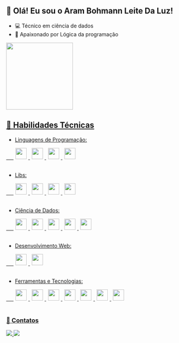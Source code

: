 ## 👋  Olá! Eu sou o Aram Bohmann Leite Da Luz!

      
- 💻 Técnico em ciência de dados
- 🌱 Apaixonado por Lógica da programação

<div>  
  <a href="https://github.com/Aram-Bohmann">
    <!--<img height="180cm" src="https://github-readme-stats.vercel.app/api?username=aram-bohmann&show_icons=true&theme=dracula&include_all_comits=true&count_private=true"/>-->
  <img height="180cm" src="https://github-readme-stats.vercel.app/api/top-langs/?username=aram-bohmann&layout=compact&langs_count=16&theme=dracula"/>
</div>


## 🚀 Habilidades Técnicas

- Linguagens de Programação:
<div>
  &nbsp;&nbsp;&nbsp;&nbsp;
  <img height="30px" hspace="5" src="https://cdn.jsdelivr.net/gh/devicons/devicon@latest/icons/python/python-original.svg" />   
  <img height="30px" hspace="5" src="https://cdn.jsdelivr.net/gh/devicons/devicon@latest/icons/r/r-original.svg" />     
  <img height="30px" hspace="5" src="https://cdn.jsdelivr.net/gh/devicons/devicon@latest/icons/java/java-original.svg" />   
  <img height="30px" hspace="5" src="https://cdn.jsdelivr.net/gh/devicons/devicon@latest/icons/javascript/javascript-plain.svg" />
  
</div><br>

- Libs:
<div>
  &nbsp;&nbsp;&nbsp;&nbsp;
  <img height="30px" hspace="5" src="https://cdn.jsdelivr.net/gh/devicons/devicon@latest/icons/numpy/numpy-original.svg" />
  <img height="30px" hspace="5" src="https://cdn.jsdelivr.net/gh/devicons/devicon@latest/icons/pandas/pandas-original.svg" />
  <img height="30px" hspace="5" src="https://cdn.jsdelivr.net/gh/devicons/devicon@latest/icons/streamlit/streamlit-original.svg" />
  <img height="30px" hspace="5" src="https://cdn.jsdelivr.net/gh/devicons/devicon@latest/icons/swiper/swiper-original.svg" />
          
          
          
</div><br>

- Ciência de Dados:
<div>
  &nbsp;&nbsp;&nbsp;&nbsp;
  <img height="30px" hspace="5" src="https://cdn.jsdelivr.net/gh/devicons/devicon@latest/icons/microsoftsqlserver/microsoftsqlserver-original.svg" />
  <img height="30px" hspace="5" src="https://cdn.jsdelivr.net/gh/devicons/devicon@latest/icons/mysql/mysql-original.svg" />
  <img height="30px" hspace="5" src="https://cdn.jsdelivr.net/gh/devicons/devicon@latest/icons/postgresql/postgresql-original.svg" />
  <img height="30px" hspace="5" src="https://cdn.jsdelivr.net/gh/devicons/devicon@latest/icons/sqldeveloper/sqldeveloper-original.svg" />              
  <img height="30px" hspace="5" src="https://github.com/microsoft/PowerBI-Icons/blob/main/PNG/Power-BI.png" />              
</div><br>

- Desenvolvimento Web:
<div>
  &nbsp;&nbsp;&nbsp;&nbsp;
  <img height="30px" hspace="5" src="https://cdn.jsdelivr.net/gh/devicons/devicon@latest/icons/css3/css3-original.svg" />
  <img height="30px" hspace="5" src="https://cdn.jsdelivr.net/gh/devicons/devicon@latest/icons/html5/html5-original.svg" />
</div><br>

- Ferramentas e Tecnologias:
<div>
  &nbsp;&nbsp;&nbsp;&nbsp;
  <img height="30px" hspace="5" src="https://cdn.jsdelivr.net/gh/devicons/devicon@latest/icons/figma/figma-original.svg" />
  <img height="30px" hspace="5" src="https://cdn.jsdelivr.net/gh/devicons/devicon@latest/icons/git/git-original.svg" />
  <img height="30px" hspace="5" src="https://cdn.jsdelivr.net/gh/devicons/devicon@latest/icons/blender/blender-original.svg" />
  <img height="30px" hspace="5" src="https://cdn.jsdelivr.net/gh/devicons/devicon@latest/icons/netbeans/netbeans-original.svg" />
  <img height="30px" hspace="5" src="https://cdn.jsdelivr.net/gh/devicons/devicon@latest/icons/rstudio/rstudio-original.svg" />
  <img height="30px" hspace="5" src="https://cdn.jsdelivr.net/gh/devicons/devicon@latest/icons/visualstudio/visualstudio-original.svg" />
  <img height="30px" hspace="5" src="https://cdn.jsdelivr.net/gh/devicons/devicon@latest/icons/vscode/vscode-original.svg" />       
</div><br>


### 📧 Contatos
<div style="display: inline_block">
  <a href="mailto:arambohmannleitedaluz@gmail.com">
  <img src="https://img.shields.io/badge/Gmail-D14836?style=for-the-badge&logo=gmail&logoColor=white">
  <a href="https://www.linkedin.com/in/aram-luz-1b0ab1321/">
  <img src="https://img.shields.io/badge/LinkedIn-0077B5?style=for-the-badge&logo=linkedin&logoColor=white">
</div>
